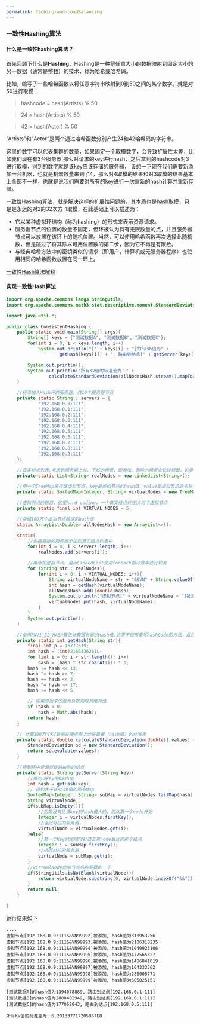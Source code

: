 ```yaml
---
permalink: Caching-and-LoadBalancing
---
```

### 一致性Hashing算法
#### 什么是一致性hashing算法？
首先回顾下什么是**Hashing**，Hashing是一种将任意大小的数据映射到固定大小的另一数据（通常是整数）的技术，称为哈希或哈希码。

比如，编写了一些哈希函数以将任意字符串映射到0到50之间的某个数字。就是对50进行取模：

> hashcode = hash(Artists) % 50

> 24 = hash(Artists) % 50

> 42 = hash(Actor) % 50


“Artists”和“Actor”是两个通过哈希函数分别产生24和42哈希码的字符串。

这里的数字可以代表集群的数量，如果固定一个取模数字，会导致扩展性太差，比如我们现在有3台服务器,那么对请求的key进行hash，之后拿到的hashcode对3进行取模，得到的数字就是该key应该存储的服务器，
设想一下现在我们需要新添加一台机器，也就是机器数量来到了4，那么对4取模的结果和对3取模的结果基本上全部不一样，也就是说我们需要对所有的key进行一次重新的hash计算并重新存储。

一致性Hashing算法，就是解决这样的扩展性问题的，其本质也是hash取模，只是是永远的对2的32次方-1取模，在此基础上可以描述为：
* 它以某种虚拟环结构（称为hashing）的形式来表示资源请求。
* 服务器节点的位置的数量不固定，但环被认为具有无限数量的点，并且服务器节点可以放置在该环上的随机位置。当然，可以使用哈希函数再次选择此随机数，但是跳过了将其除以可用位置数的第二步，因为它不再是有限数。
* 与经典哈希方法中的密钥类似的请求（即用户，计算机或无服务器程序）也使用相同的哈希函数放置在同一环上。

[一致性Hash算法解释](https://zhuanlan.zhihu.com/p/34985026)

#### 实现一致性Hash算法

```java
import org.apache.commons.lang3.StringUtils;
import org.apache.commons.math3.stat.descriptive.moment.StandardDeviation;

import java.util.*;

public class ConsistentHashing {
    public static void main(String[] args){
        String[] keys = {"测试数据A", "测试数据B", "测试数据C"};
        for(int i = 0; i < keys.length; i++)
            System.out.println("[" + keys[i] + "]的hash值为" +
                    getHash(keys[i]) + ", 路由到结点[" + getServer(keys[i]) + "]");

        System.out.println();
        System.out.println("所有KV值的标准差为：" +
                calculateStandardDeviation(allNodesHash.stream().mapToDouble(i -> i).toArray()));
    }

    //待添加入Hash环的服务器，共10个服务器节点
    private static String[] servers = {
            "192.168.0.0:111",
            "192.168.0.1:111",
            "192.168.0.2:111",
            "192.168.0.3:111",
            "192.168.0.4:111",
            "192.168.0.5:111",
            "192.168.0.6:111",
            "192.168.0.7:111",
            "192.168.0.8:111",
            "192.168.0.9:111"
    };

    //真实结点列表,考虑到服务器上线、下线的场景，即添加、删除的场景会比较频繁，这里使用LinkedList
    private static List<String> realNodes = new LinkedList<String>();

    //用一个TreeMap来存储虚拟节点，key是虚拟节点的hash值，value是虚拟节点的名称
    private static SortedMap<Integer, String> virtualNodes = new TreeMap<>();

    //虚拟节点的数目，这里hard coding，一个真实结点对应10万个虚拟节点
    private static final int VIRTUAL_NODES = 5;

    //存储100万个虚拟节点数据的hash值
    static ArrayList<Double> allNodesHash = new ArrayList<>();

    static{
        //先把原始的服务器添加到真实结点列表中
        for(int i = 0; i < servers.length; i++)
            realNodes.add(servers[i]);

        //再添加虚拟节点，遍历LinkedList使用foreach循环效率会比较高
        for (String str : realNodes){
            for(int i = 0; i < VIRTUAL_NODES; i++){
                String virtualNodeName = str + "&&VN" + String.valueOf(i);
                int hash = getHash(virtualNodeName);
                allNodesHash.add((double)hash);
                System.out.println("虚拟节点[" + virtualNodeName + "]被添加, hash值为" + hash);
                virtualNodes.put(hash, virtualNodeName);
            }
        }
        System.out.println();
    }

    //使用FNV1_32_HASH算法计算服务器的Hash值,这里不使用重写hashCode的方法，最终效果没区别
    private static int getHash(String str){
        final int p = 16777619;
        int hash = (int)2166136261L;
        for (int i = 0; i < str.length(); i++)
            hash = (hash ^ str.charAt(i)) * p;
        hash += hash << 13;
        hash ^= hash >> 7;
        hash += hash << 3;
        hash ^= hash >> 17;
        hash += hash << 5;

        // 如果算出来的值为负数则取其绝对值
        if (hash < 0)
            hash = Math.abs(hash);
        return hash;
    }

    // 计算100万个KV数据在服务器上分布数量（hash值）的标准差
    private static double calculateStandardDeviation(double[] values) {
        StandardDeviation sd = new StandardDeviation();
        return sd.evaluate(values);
    }

    //得到环中资源应该路由到的结点
    private static String getServer(String key){
        //得到该key的hash值
        int hash = getHash(key);
        // 得到大于该Hash值的所有Map
        SortedMap<Integer, String> subMap = virtualNodes.tailMap(hash);
        String virtualNode;
        if(subMap.isEmpty()){
            //如果没有比该key的hash值大的，则从第一个node开始
            Integer i = virtualNodes.firstKey();
            //返回对应的服务器
            virtualNode = virtualNodes.get(i);
        }else{
            //第一个Key就是顺时针过去离node最近的那个结点
            Integer i = subMap.firstKey();
            //返回对应的服务器
            virtualNode = subMap.get(i);
        }
        //virtualNode虚拟节点名称要截取一下
        if(StringUtils.isNotBlank(virtualNode)){
            return virtualNode.substring(0, virtualNode.indexOf("&&"));
        }
        return null;
    }

}

```

运行结果如下
```text
....
虚拟节点[192.168.0.9:111&&VN99992]被添加, hash值为310953256
虚拟节点[192.168.0.9:111&&VN99993]被添加, hash值为2106318235
虚拟节点[192.168.0.9:111&&VN99994]被添加, hash值为1040923106
虚拟节点[192.168.0.9:111&&VN99995]被添加, hash值为477565327
虚拟节点[192.168.0.9:111&&VN99996]被添加, hash值为1486841019
虚拟节点[192.168.0.9:111&&VN99997]被添加, hash值为164333562
虚拟节点[192.168.0.9:111&&VN99998]被添加, hash值为280005771
虚拟节点[192.168.0.9:111&&VN99999]被添加, hash值为605025151

[测试数据A]的hash值为1394078889, 路由到结点[192.168.0.1:111]
[测试数据B]的hash值为2008402949, 路由到结点[192.168.0.1:111]
[测试数据C]的hash值为177062043, 路由到结点[192.168.0.5:111]

所有KV值的标准差为：6.201337717205867E8
```